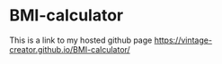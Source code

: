 # BMI-calculator
This is a link to my hosted github page https://vintage-creator.github.io/BMI-calculator/
